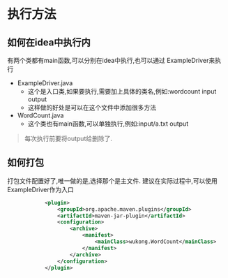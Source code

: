 # 执行方法

## 如何在idea中执行内

有两个类都有main函数,可以分别在idea中执行,也可以通过 ExampleDriver来执行

* ExampleDriver.java
    * 这个是入口类,如果要执行,需要加上具体的类名,例如:wordcount input output
    * 这样做的好处是可以在这个文件中添加很多方法
* WordCount.java
    * 这个类也有main函数,可以单独执行,例如:input/a.txt output
    

> 每次执行前要将output给删除了.

## 如何打包

打包文件配置好了,唯一做的是,选择那个是主文件. 建议在实际过程中,可以使用ExampleDriver作为入口

```xml
            <plugin>
                <groupId>org.apache.maven.plugins</groupId>
                <artifactId>maven-jar-plugin</artifactId>
                <configuration>
                    <archive>
                        <manifest>
                            <mainClass>wukong.WordCount</mainClass>
                        </manifest>
                    </archive>
                </configuration>
            </plugin>
```